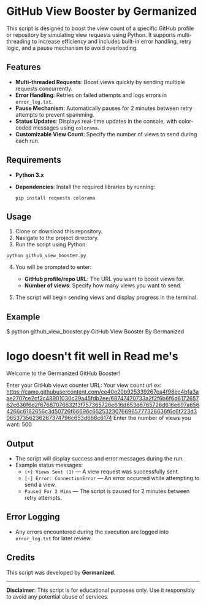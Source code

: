 # GitHub View Booster by Germanized

This script is designed to boost the view count of a specific GitHub profile or repository by simulating view requests using Python. It supports multi-threading to increase efficiency and includes built-in error handling, retry logic, and a pause mechanism to avoid overloading.

## Features

- **Multi-threaded Requests**: Boost views quickly by sending multiple requests concurrently.
- **Error Handling**: Retries on failed attempts and logs errors in `error_log.txt`.
- **Pause Mechanism**: Automatically pauses for 2 minutes between retry attempts to prevent spamming.
- **Status Updates**: Displays real-time updates in the console, with color-coded messages using `colorama`.
- **Customizable View Count**: Specify the number of views to send during each run.

## Requirements

- **Python 3.x**
- **Dependencies**: Install the required libraries by running:

  `pip install requests colorama`

## Usage

1. Clone or download this repository.
2. Navigate to the project directory.
3. Run the script using Python:

  `python github_view_booster.py`

4. You will be prompted to enter:
   - **GitHub profile/repo URL**: The URL you want to boost views for.
   - **Number of views**: Specify how many views you want to send.

5. The script will begin sending views and display progress in the terminal.

## Example

$ python github_view_booster.py
GitHub View Booster By Germanized

# logo doesn't fit well in Read me's    

Welcome to the Germanized GitHub Booster!

Enter your GitHub views counter URL: Your view count url ex: https://camo.githubusercontent.com/ce40e20b925339267ea4f98ec4b1a3aae2707ce2cf2c48901030c29a45fdb2ee/68747470733a2f2f6b6f6d617265762e636f6d2f67687076632f3f757365726e616d653d6765726d616e697a6564266c6162656c3d50726f66696c65253230766965777326636f6c6f723d306537356236267374796c653d666c6174
Enter the number of views you want: 500


## Output

- The script will display success and error messages during the run.
- Example status messages:
  - `[+] Views Sent (1)` — A view request was successfully sent.
  - `[-] Error: ConnectionError` — An error occurred while attempting to send a view.
  - `Paused For 2 Mins` — The script is paused for 2 minutes between retry attempts.

## Error Logging

- Any errors encountered during the execution are logged into `error_log.txt` for later review.

## Credits

This script was developed by **Germanized**.

---

**Disclaimer**: This script is for educational purposes only. Use it responsibly to avoid any potential abuse of services.
